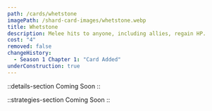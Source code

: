 ```yaml
---
path: /cards/whetstone
imagePath: /shard-card-images/whetstone.webp
title: Whetstone
description: Melee hits to anyone, including allies, regain HP.
cost: "4"
removed: false
changeHistory:
  - Season 1 Chapter 1: "Card Added"
underConstruction: true
---
```


::details-section
Coming Soon
::

::strategies-section
Coming Soon
::
